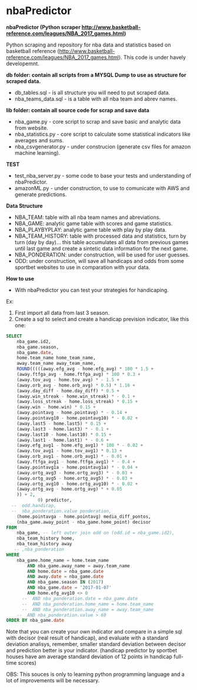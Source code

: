 # nbaPredictor

<b> nbaPredictor (Python scraper http://www.basketball-reference.com/leagues/NBA_2017_games.html) </b>

Python scraping and repository for nba data and statistics based on basketball reference (http://www.basketball-reference.com/leagues/NBA_2017_games.html). This code is under havely developemnt.

<b>db folder: contain all scripts from a MYSQL Dump to use as structure for scraped data.</b>
* db_tables.sql - is all structure you will need to put scraped data.
* nba_teams_data.sql - is a table with all nba team and abrev names.

<b> lib folder: contain all source code for scrap and save data </b>
* nba_game.py - core script to scrap and save basic and analytic data from website.
* nba_statistics.py - core script to calculate some statistical indicators like averages and sums.
* nba_csvgenerator.py - under construcion (generate csv files for amazon machine learning).

<b> TEST </b>
* test_nba_server.py - some code to base your tests and understanding of nbaPredictor.
* amazonML.py - under construction, to use to comunicate with AWS and generate predictions.

<b> Data Structure </b>

* NBA_TEAM: table with all nba team names and abreviations.
* NBA_GAME: analytic game table with scores and game statistics.
* NBA_PLAYBYPLAY: analytic game table with play by play data.
* NBA_TEAM_HISTORY: table with processed data and statistics, turn by turn (day by day)... this table accumulates all data from previous games until last game and create a sintetic data information for the next game.
* NBA_PONDERATION: under construction, will be used for user guesses.
* ODD: under construction, will save all handicaps and odds from some sportbet websites to use in comparation with your data.

<b> How to use </b>
 - With nbaPredictor you can test your strategies for handicaping. 

Ex:
1. First import all data from last 3 season.
2. Create a sql to select and create a handicap prevision indicator, like this one:

```sql
SELECT 
    nba_game.id2,
    nba_game.season,
    nba_game.date,
    home.team_name home_team_name,
    away.team_name away_team_name,
    ROUND(((((away.efg_avg - home.efg_avg) * 100 * 1.5 + 
    (away.ftfga_avg - home.ftfga_avg) * 100 * 0.3 + 
    (away.tov_avg - home.tov_avg) * - 1.5 + 
    (away.orb_avg - home.orb_avg) * 0.5) * 1.16 + 
    (away.day_diff - home.day_diff) * 0.5 + 
    (away.win_streak - home.win_streak) * - 0.1 + 
    (away.loss_streak - home.loss_streak) * 0.15 + 
    (away.win - home.win) * 0.15 + 
    (away.pointavg - home.pointavg) * - 0.14 + 
    (away.pointavg10 - home.pointavg10) * - 0.02 + 
    (away.last5 - home.last5) * 0.15 + 
    (away.last3 - home.last3) * - 0.1 + 
    (away.last10 - home.last10) * 0.15 + 
    (away.last1 - home.last1) * - 0.6 + 
    (away.efg_avg1 - home.efg_avg1) * 100 * - 0.02 + 
    (away.tov_avg1 - home.tov_avg1) * 0.13 + 
    (away.orb_avg1 - home.orb_avg1) * - 0.01 + 
    (away.ftfga_avg1 - home.ftfga_avg1) * - 0.4 + 
    (away.pointavg1a - home.pointavg1a) * - 0.04 + 
    (away.ortg_avg3 - home.ortg_avg3) * - 0.03 + 
    (away.ortg_avg5 - home.ortg_avg5) * - 0.03 + 
    (away.ortg_avg10 - home.ortg_avg10) * - 0.02 + 
	(away.ortg_avg - home.ortg_avg) * + 0.05  
	)) + 2,
            0) predictor,
  --  odd.handicap,        
  --  nba_ponderation.value ponderation,
    (home.pointavga - home.pointavg) media_diff_pontos,
    (nba_game.away_point - nba_game.home_point) decisor
FROM
    nba_game, -- left outer join odd on (odd.id = nba_game.id2),
    nba_team_history home,
    nba_team_history away
   -- ,nba_ponderation
WHERE
    nba_game.home_name = home.team_name
        AND nba_game.away_name = away.team_name
        AND home.date = nba_game.date
        AND away.date = nba_game.date
        AND nba_game.season IN (2017)
        AND nba_game.date = '2017-01-07'
        AND home.efg_avg10 <> 0
      --  AND nba_ponderation.date = nba_game.date
      --  AND nba_ponderation.home_name = home.team_name
      --  AND nba_ponderation.away_name = away.team_name
    --  AND nba_ponderation.value > 60
ORDER BY nba_game.date
```

Note that you can create your own indicator and compare in a simple sql with decisor (real result of handicap), and evaluate with a standard deviation analisys, remember, smaller standard deviation between decisor and prediction better is your indicator. (handicap predictor by sportbet houses have am average standard deviation of 12 points in handicap full-time scores)


OBS: This souces is only to learning python programming language and a lot of improvements will be necessary.
